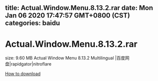 
title: Actual.Window.Menu.8.13.2.rar
date: Mon Jan 06 2020 17:47:57 GMT+0800 (CST)    
categories: baidu
---

# Actual.Window.Menu.8.13.2.rar
size: 9.60 MB
 Actual Window Menu 8.13.2 Multilingual |百度网盘|rapidgator|nitroflare
 

[How to download](https://bpcam.bemobtrk.com/go/2ceec3aa-1ca2-46d6-b9ff-aaa5c184517c?jno=3057)